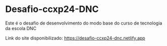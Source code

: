 # Desafio-ccxp24-DNC
Este é o desafio de desenvolvimento do modo base do curso de tecnologia da escola DNC 

Link do site disponibilizado: https://desafio-ccxp24-dnc.netlify.app
